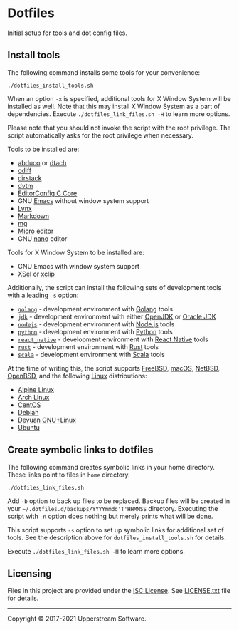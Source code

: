 # Dotfiles

Initial setup for tools and dot config files.

## Install tools

The following command installs some tools for your convenience:

    ./dotfiles_install_tools.sh

When an option `-x` is specified, additional tools for X Window System
will be installed as well.  Note that this may install X Window System
as a part of dependencies.
Execute `./dotfiles_link_files.sh -H` to learn more options.

Please note that you should not invoke the script with the root
privilege.  The script automatically asks for the root privilege when
necessary.

Tools to be installed are:

* [abduco](http://www.brain-dump.org/projects/abduco/) or
  [dtach](http://dtach.sourceforge.net/)
* [cdiff](https://github.com/ymattw/cdiff)
* [dirstack](https://bitbucket.org/upperstream/dirstack)
* [dvtm](http://www.brain-dump.org/projects/dvtm/)
* [EditorConfig C Core](https://github.com/editorconfig/editorconfig-core-c)
* GNU [Emacs](https://www.gnu.org/software/emacs/) without window
  system support
* [Lynx](http://lynx.invisible-island.net/)
* [Markdown](https://daringfireball.net/projects/markdown/)
* [mg](https://homepage.boetes.org/software/mg/)
* [Micro](https://micro-editor.github.io/) editor
* GNU [nano](https://www.nano-editor.org/) editor

Tools for X Window System to be installed are:

* GNU Emacs with window system support
* [XSel](http://www.kfish.org/software/xsel/) or
  [xclip](https://github.com/astrand/xclip)

Additionally, the script can install the following sets of development
tools with a leading `-s` option:

* [`golang`](Readme_golang.md) - development environment with [Golang][]
  tools
* [`jdk`](Readme_jdk.md) - development environment with either
  [OpenJDK][] or [Oracle JDK][]
* [`nodejs`](Readme_nodejs.md) - development environment with [Node.js][] tools
* [`python`](Readme_python.md) - development environment with [Python][] tools
* [`react_native`](Readme_react_native.md) - development environment
  with [React Native][] tools
* [`rust`](Readme_rust.md) - development environment with [Rust][] tools
* [`scala`](Readme_scala.md) - development environment with [Scala][]
  tools

At the time of writing this, the script supports [FreeBSD][],
[macOS][], [NetBSD][], [OpenBSD][], and the following [Linux][]
distributions:

* [Alpine Linux](https://alpinelinux.org/)
* [Arch Linux](https://www.archlinux.org/)
* [CentOS](https://www.centos.org/)
* [Debian](https://www.debian.org/)
* [Devuan GNU+Linux](https://devuan.org/)
* [Ubuntu](https://www.ubuntu.com/)

[FreeBSD]: https://www.freebsd.org/ "The FreeBSD Project"
[Golang]: https://golang.org/ "The Go Programming Language"
[Linux]: https://www.kernel.org/ "The Linux Kernel Archives"
[macOS]: https://www.apple.com/lae/macos/high-sierra/
    "macOS High Sierra - Apple"
[NetBSD]: https://www.netbsd.org/ "The NetBSD Project"
[Node.js]: https://nodejs.org/ "Node.js"
[OpenBSD]: https://www.openbsd.org/ "OpenBSD"
[OpenJDK]: http://openjdk.java.net/ "OpenJDK"
[Oracle JDK]: http://www.oracle.com/technetwork/java/javase/overview/index.html
    "Java SE | Oracle Technology Network | Oracle"
[Python]: https://www.python.org/ "Welcome to Python.org"
[React Native]: https://facebook.github.io/react-native/
    "React Native &middot; A framework for building native apps using React"
[Rust]: https://www.rust-lang.org/ "Rust Programming Language"
[Scala]: https://www.scala-lang.org/ "The Scala Programming Language"

## Create symbolic links to dotfiles

The following command creates symbolic links in your home directory.
These links point to files in `home` directory.

    ./dotfiles_link_files.sh

Add `-b` option to back up files to be replaced.  Backup files will be
created in your `~/.dotfiles.d/backups/YYYYmmdd'T'HHMMSS` directory.
Executing the script with `-n` option does nothing but merely prints
what will be done.

This script supports `-s` option to set up symbolic links for
additional set of tools.  See the description above for
`dotfiles_install_tools.sh` for details.

Execute `./dotfiles_link_files.sh -H` to learn more options.

## Licensing

Files in this project are provided under the [ISC License][].
See [LICENSE.txt](LICENSE.txt) file for details.

[ISC License]:
    http://www.isc.org/downloads/software-support-policy/isc-license

- - -

Copyright &copy; 2017-2021 Upperstream Software.
